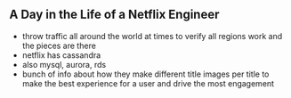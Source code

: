 A Day in the Life of a Netflix Engineer
---
* throw traffic all around the world at times to verify all regions work and the pieces are there
* netflix has cassandra
* also mysql, aurora, rds
* bunch of info about how they make different title images per title to make the best experience for a user and drive the most engagement
